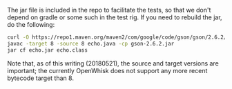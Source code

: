 The jar file is included in the repo to facilitate the tests, so that
we don't depend on gradle or some such in the test rig. If you need to
rebuild the jar, do the following:

```sh
curl -O https://repo1.maven.org/maven2/com/google/code/gson/gson/2.6.2/gson-2.6.2.jar
javac -target 8 -source 8 echo.java -cp gson-2.6.2.jar
jar cf echo.jar echo.class
```

Note that, as of this writing (20180521), the source and target
versions are important; the currently OpenWhisk does not support any
more recent bytecode target than 8.
